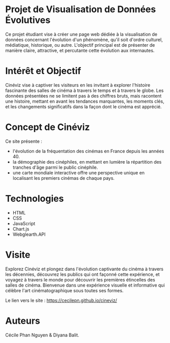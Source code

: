 # Projet de Visualisation de Données Évolutives

Ce projet étudiant vise à créer une page web dédiée à la visualisation de données concernant l'évolution d'un phénomène, qu'il soit d'ordre culturel, médiatique, historique, ou autre. L'objectif principal est de présenter de manière claire, attractive, et percutante cette évolution aux internautes.

# Intérêt et Objectif

Cinéviz vise à captiver les visiteurs en les invitant à explorer l'histoire fascinante des salles de cinéma à travers le temps et à travers le globe. Les données présentées ne se limitent pas à des chiffres bruts, mais racontent une histoire, mettant en avant les tendances marquantes, les moments clés, et les changements significatifs dans la façon dont le cinéma est apprécié.

# Concept de Cinéviz

Ce site présente : 
- l'évolution de la fréquentation des cinémas en France depuis les années 40. 
- la démographie des cinéphiles, en mettant en lumière la répartition des tranches d'âge parmi le public cinéphile. 
- une carte mondiale interactive offre une perspective unique en localisant les premiers cinémas de chaque pays.

# Technologies  

- HTML 
- CSS
- JavaScript
- Chart.js 
- Webglearth.API 

# Visite 

Explorez Cinéviz et plongez dans l'évolution captivante du cinéma à travers les décennies, découvrez les publics qui ont façonné cette expérience, et voyagez à travers le monde pour découvrir les premières étincelles des salles de cinéma. Bienvenue dans une expérience visuelle et informative qui célèbre l'art cinématographique sous toutes ses formes.

Le lien vers le site : https://cecilepn.github.io/cineviz/ 

# Auteurs 

Cécile Phan Nguyen & Diyana Balit. 